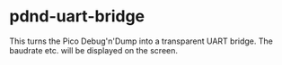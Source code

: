 # pdnd-uart-bridge

This turns the Pico Debug'n'Dump into a transparent UART bridge. The baudrate etc. will be displayed on the screen.
